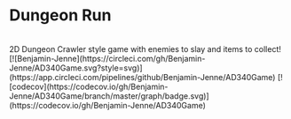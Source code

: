 # Dungeon Run
<br/>
2D Dungeon Crawler style game with enemies to slay and items to collect!
<br/>
[![Benjamin-Jenne](https://circleci.com/gh/Benjamin-Jenne/AD340Game.svg?style=svg)](https://app.circleci.com/pipelines/github/Benjamin-Jenne/AD340Game)
[![codecov](https://codecov.io/gh/Benjamin-Jenne/AD340Game/branch/master/graph/badge.svg)](https://codecov.io/gh/Benjamin-Jenne/AD340Game)
